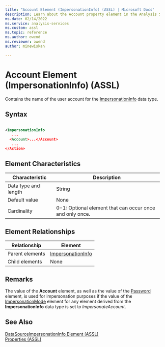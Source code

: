 ```yaml
---
title: "Account Element (ImpersonationInfo) (ASSL) | Microsoft Docs"
description: Learn about the Account property element in the Analysis Services Scripting Language (ASSL) schema.
ms.date: 02/14/2022
ms.service: analysis-services
ms.custom: assl
ms.topic: reference
ms.author: owend
ms.reviewer: owend
author: minewiskan

---
```

# Account Element (ImpersonationInfo) (ASSL)

  Contains the name of the user account for the [ImpersonationInfo](../data-type/impersonationinfo-data-type-assl.md) data type.  
  
## Syntax  
  
```xml  
  
<ImpersonationInfo  
   ...  
  <Account>...</Account>  
   ...  
</Action>  
```  
  
## Element Characteristics  
  
|Characteristic|Description|  
|--------------------|-----------------|  
|Data type and length|String|  
|Default value|None|  
|Cardinality|0-1: Optional element that can occur once and only once.|  
  
## Element Relationships  
  
|Relationship|Element|  
|------------------|-------------|  
|Parent elements|[ImpersonationInfo](../data-type/impersonationinfo-data-type-assl.md)|  
|Child elements|None|  
  
## Remarks  
 The value of the **Account** element, as well as the value of the [Password](password-element-assl.md) element, is used for impersonation purposes if the value of the [ImpersonationMode](impersonationmode-element-assl.md) element for any element derived from the **ImpersonationInfo** data type is set to *ImpersonateAccount*.  
  
## See Also  
 [DataSourceImpersonationInfo Element &#40;ASSL&#41;](datasourceimpersonationinfo-element-assl.md)   
 [Properties &#40;ASSL&#41;](properties-assl.md)  
  
  

